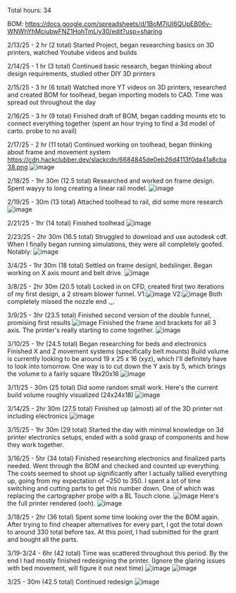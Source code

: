 Total hours: 34

BOM: https://docs.google.com/spreadsheets/d/1BoM7iUl6QUpEB06v-WNWhYhMciubwFNZ1HohTmLiy30/edit?usp=sharing

2/13/25 - 2 hr (2 total)
Started Project, began researching basics on 3D printers, watched Youtube videos and builds

2/14/25 - 1 hr (3 total)
Continued basic research, began thinking about design requirements, studied other DIY 3D printers

2/15/25 - 3 hr (6 total)
Watched more YT videos on 3D printers, researched and created BOM for toolhead, began importing models to CAD. Time was spread out throughout the day

2/16/25 - 3 hr (9 total)
Finished draft of BOM, began cadding mounts etc to connect everything together (spent an hour trying to find a 3d model of carto. probe to no avail)

2/17/25 - 2 hr (11 total)
Continued working on toolhead, began thinking about frame and movement system
https://cdn.hackclubber.dev/slackcdn/6684845de0eb26d4113f0da41a8cba38.png
![image](https://github.com/user-attachments/assets/01c439c8-47d2-4a28-a76d-a75fc61e13b4)

2/18/25 - 1hr 30m (12.5 total)
Researched and worked on frame design. Spent wayyy to long creating a linear rail model.
![image](https://github.com/user-attachments/assets/51415975-1f88-4109-a288-6bb900b8a315)

2/19/25 - 30m (13 total)
Attached toolhead to rail, did some more research
![image](https://github.com/user-attachments/assets/dd9d3322-2139-4337-ae67-9933c461a7ff)

2/21/25 - 1hr (14 total)
Finished toolhead
![image](https://github.com/user-attachments/assets/dcb69451-0936-447d-97f5-feb8db14a2be)

2/23/25 - 2hr 30m (16.5 total)
Struggled to download and use autodesk cdf. When I finally began running simulations, they were all completely goofed. Notably:
![image](https://github.com/user-attachments/assets/d89c51e9-5a76-48d7-827b-083919ab9782)

3/4/25 - 1hr 30m (18 total)
Settled on frame designl, bedslinger. Began working on X axis mount and belt drive.
![image](https://github.com/user-attachments/assets/f56e778a-a176-4f15-a74f-409ac1c81624)

3/8/25 - 2hr 30m (20.5 total)
Locked in on CFD, created first two iterations of my first design, a 2 stream blower funnel.
V1:![image](https://github.com/user-attachments/assets/d6fb6bbf-abf5-4dd4-85ee-c999e6ce05dc)
V2:![image](https://github.com/user-attachments/assets/e30228c6-5c0f-4b0e-804d-912f68678d95)
Both completely missed the nozzle end ._.

3/9/25 - 3hr (23.5 total)
Finished second version of the double funnel, promising first results
![image](https://github.com/user-attachments/assets/1b03d269-07cb-4faf-bdef-5f28e6cfacef)
Finished the frame and brackets for all 3 axis. The printer's really starting to come together.
![image](https://github.com/user-attachments/assets/6395274d-2a62-40a7-8633-4aeda7ff58d1)

3/10/25 - 1hr (24.5 total)
Began researching for beds and electronics
Finished X and Z movement systems (specifically belt mounts)
Build volume is currently looking to be around 19 x 25 x 16 (xyz), which I'll definitely have to look into tomorrow. One way is to cut down the Y axis by 5, which brings the volume to a fairly square 19x20x16
![image](https://github.com/user-attachments/assets/5c39bbb9-b04c-459f-9aa3-76788edd1f90)

3/11/25 - 30m (25 total)
Did some random small work. Here's the current build volume roughly visualized (24x24x18)
![image](https://github.com/user-attachments/assets/faa6b673-a931-4536-a2d1-d3902bfdf0b8)

3/14/25 - 2hr 30m (27.5 total)
Finished up (almost) all of the 3D printer not including electronics
![image](https://github.com/user-attachments/assets/6704d89e-68c3-4db1-bcac-fb89180e9ae4)

3/15/25 - 1hr 30m (29 total)
Started the day with minimal knowledge on 3d printer electronics setups, ended with a solid grasp of components and how they work together. 

3/16/25 - 5hr (34 total)
Finished researching electronics and finalized parts needed. Went through the BOM and checked and counted up everything. The costs seemed to shoot up significantly after I actually tallied everything up, going from my expectation of ~250 to 350. I spent a lot of time switching and cutting parts to get this number down. One of which was replacing the cartographer probe with a BL Touch clone.
![image](https://github.com/user-attachments/assets/5101fd8c-3462-40ea-b3a2-6cf0d36dbb42)
Here's the full printer rendered  (ooh). ![image](https://github.com/user-attachments/assets/e2794985-d96e-49b5-ab51-7955f0b84594)

3/18/25 - 2hr (36 total)
Spent some time looking over the the BOM again. After trying to find cheaper alternatives for every part, I got the total down to around 330 total before tax. At this point, I had submitted for the grant and bought all the parts.

3/19-3/24 - 6hr (42 total)
Time was scattered throughout this period. By the end I had mostly finished redesigning the printer. (Ignore the glaring issues with bed movement, will figure it out next time)
![image](https://github.com/user-attachments/assets/6fb435ef-8757-42c5-b93a-a0ea940464a7)
![image](https://github.com/user-attachments/assets/5eae9fdd-d082-46ad-8116-a8c66709dbb7)

3/25 - 30m (42.5 total)
Continued redesign
![image](https://github.com/user-attachments/assets/90204df8-222e-492f-b25d-ed6ffe871bad)
